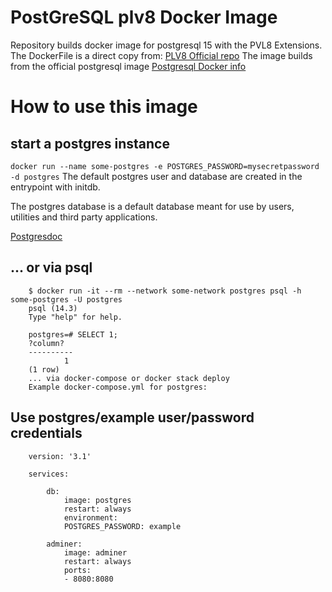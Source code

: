 # PostGreSQL plv8 Docker Image

Repository builds docker image for postgresql 15 with the PVL8 Extensions. The DockerFile is a direct copy from:
    [PLV8 Official repo](https://github.com/plv8/plv8/tree/r3.2/platforms/Docker)
The image builds from the official postgresql image [Postgresql Docker info](https://hub.docker.com/_/postgres)

# How to use this image
## start a postgres instance
 `docker run --name some-postgres -e POSTGRES_PASSWORD=mysecretpassword -d postgres`
The default postgres user and database are created in the entrypoint with initdb.

The postgres database is a default database meant for use by users, utilities and third party applications.

[Postgresdoc](postgresql.org/docs)

## ... or via psql
``` 
    $ docker run -it --rm --network some-network postgres psql -h some-postgres -U postgres
    psql (14.3)
    Type "help" for help.
    
    postgres=# SELECT 1;
    ?column?
    ----------
            1
    (1 row)
    ... via docker-compose or docker stack deploy
    Example docker-compose.yml for postgres:
```
  

## Use postgres/example user/password credentials

```
    version: '3.1'
    
    services:
    
        db:
            image: postgres
            restart: always
            environment:
            POSTGRES_PASSWORD: example
        
        adminer:
            image: adminer
            restart: always
            ports:
            - 8080:8080



